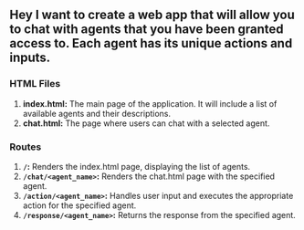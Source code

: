 ## Hey I want to create a web app that will allow you to chat with agents that you have been granted access to. Each agent has its unique actions and inputs.

### HTML Files

1. **index.html:** The main page of the application. It will include a list of available agents and their descriptions.
2. **chat.html:** The page where users can chat with a selected agent.

### Routes

1. **`/`:** Renders the index.html page, displaying the list of agents.
2. **`/chat/<agent_name>`:** Renders the chat.html page with the specified agent.
3. **`/action/<agent_name>`:** Handles user input and executes the appropriate action for the specified agent.
4. **`/response/<agent_name>`:** Returns the response from the specified agent.